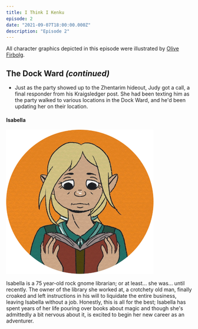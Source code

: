 ```yaml
---
title: I Think I Kenku
episode: 2
date: "2021-09-07T18:00:00.000Z"
description: "Episode 2"
---
```


All character graphics depicted in this episode were illustrated by [Olive Firbolg](https://olivefirbolg.com).

## The Dock Ward *(continued)*

- Just as the party showed up to the Zhentarim hideout, Judy got a call, a final responder from his Kraigsledger post. She had been texting him as the party walked to various locations in the Dock Ward, and he'd been updating her on their location.

#### Isabella

![Isabella](./isabella.png)

Isabella is a 75 year-old rock gnome librarian; or at least... she was... until recently. The owner of the library she worked at, a crotchety old man, finally croaked and left instructions in his will to liquidate the entire business, leaving Isabella without a job. Honestly, this is all for the best; Isabella has spent years of her life pouring over books about magic and though she's admittedly a bit nervous about it, is excited to begin her new career as an adventurer.

